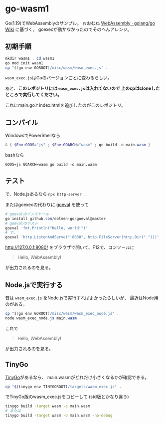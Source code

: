 # go-wasm1

Go(1.19)でWebAssemblyのサンプル。
おおむね
[WebAssembly · golang/go Wiki](https://github.com/golang/go/wiki/WebAssembly#getting-started)
に基づく。
goexecが動かなかったのでそのへんアレンジ。


## 初期手順

```powershell
mkdir wasm1 ; cd wasm1
go mod init wasm1
cp "$(go env GOROOT)/misc/wasm/wasm_exec.js" .
```
`wasm_exec.js`はGoのバージョンごとに変わるらしい。

あと、**このレポジトリには `wasm_exec.js`は入れてないので
上のcpはcloneしたところで実行してください。**

これにmain.goとindex.htmlを追加したのがこのレポジトリ。

## コンパイル

WindowsでPowerShellなら
```powershell
& { $Env:GOOS="js" ; $Env:GOARCH="wasm" ; go build -o main.wasm }
```

bashなら
```
GOOS=js GOARCH=wasm go build -o main.wasm
```

## テスト

で、Node.jsあるなら `npx http-server .`

またはgoexecの代わりに
[goeval](https://github.com/dolmen-go/goeval)
を使って
```powershell
# goevalのインストール
go install github.com/dolmen-go/goeval@master
# goevalのテスト
goeval 'fmt.Println("Hello, world!")'
# で、
goeval 'http.ListenAndServe(":8080", http.FileServer(http.Dir(".")))'
```

http://127.0.0.1:8080/ をブラウザで開いて、F12で、コンソールに
> Hello, WebAssembly!

が出力されるのを見る。

## Node.jsで実行する

昔は `wasm_exec.js` をNode.jsで実行すればよかったらしいが、
最近はNode用のがある。

```powershell
cp "$(go env GOROOT)/misc/wasm/wasm_exec_node.js" .
node wasm_exec_node.js main.wasm
```

これで
> Hello, WebAssembly!

が出力されるのを見る。


## TinyGo

[TinyGo](https://tinygo.org/getting-started/install/)があるなら、
main.wasmがどれだけ小さくなるかが確認できる。

```bash
cp "$(tinygo env TINYGOROOT)/targets/wasm_exec.js" .
```
でTinyGo版のwasm_exec.jsをコピーして (std版とかなり違う)

```bash
tinygo build -target wasm -o main.wasm
# または
tinygo build -target wasm -o main.wasm -no-debug
```
